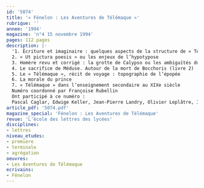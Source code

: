 ```yaml
---
id: '5074'
title: '« Fénelon : Les Aventures de Télémaque »'
rubrique: ''
annee: '1994'
magazine: 'n°4 15 novembre 1994'
pages: 112 pages
description: |-
  '1. Écriture et imaginaire : quelques aspects de la structure de « Télémaque »
  2. « Ut pictura poesis » ou les enjeux de l’hypotypose
  3. Homère revu et corrigé : la grotte de Calypso ou les ambiguïtés du naturel
  4. Le sacrifice de Méduse. Autour de la mort de Bocchoris (livre 2) : la question du tyran
  5. Le « Télémaque », récit de voyage : topographie de l’épopée
  6. La morale du prince
  7. « Télémaque » dans l’enseignement secondaire au XIXe siècle
  Numéro coordonné par Françoise Rubellin
  Ont participé à ce numéro :
  Pascal Caglar, Edwige Keller, Jean-Pierre Landry, Olivier Leplâtre, Isabelle Morlin, Marine Ricord et Françoise Rubellin'
article_pdf: '5074.pdf'
magazine_special: 'Fénelon : Les Aventures de Télémaque'
revue: 'L’école des lettres des lycées'
disciplines:
- lettres
niveau_etudes:
- première
- terminale
- agrégation
oeuvres:
- Les Aventures de Télémaque
ecrivains:
- Fénelon
---
```


